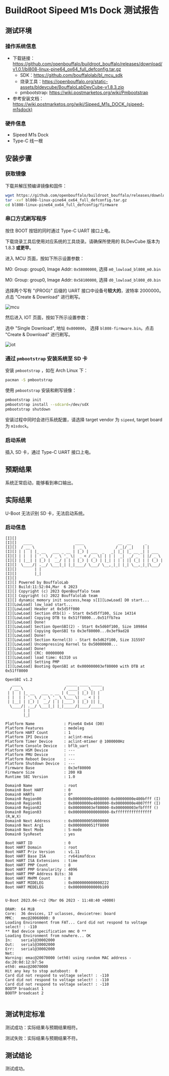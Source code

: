 # BuildRoot Sipeed M1s Dock 测试报告

## 测试环境

### 操作系统信息

- 下载链接：https://github.com/openbouffalo/buildroot_bouffalo/releases/download/v1.0.1/bl808-linux-pine64_ox64_full_defconfig.tar.gz
  - SDK：https://github.com/bouffalolab/bl_mcu_sdk
  - 烧录工具：https://openbouffalo.org/static-assets/bldevcube/BouffaloLabDevCube-v1.8.3.zip
  - pmbootstrap: https://wiki.postmarketos.org/wiki/Pmbootstrap
- 参考安装文档：https://wiki.postmarketos.org/wiki/Sipeed_M1s_DOCK_(sipeed-m1sdock)

### 硬件信息

- Sipeed M1s Dock
- Type-C 线一根

## 安装步骤

### 获取镜像

下载并解压预编译镜像和固件：
```bash
wget https://github.com/openbouffalo/buildroot_bouffalo/releases/download/v1.0.1/bl808-linux-pine64_ox64_full_defconfig.tar.gz
tar -xvf bl808-linux-pine64_ox64_full_defconfig.tar.gz
cd bl808-linux-pine64_ox64_full_defconfig/firmware
```

### 串口方式刷写程序

按住 BOOT 按钮的同时通过 Type-C UART 接口上电。

下载烧录工具后使用对应系统的工具烧录。请确保所使用的 BLDevCube 版本为 1.8.3 **或更早**。

进入 MCU 页面，按如下所示设置参数：

M0: Group: group0, Image Addr: `0x58000000`, 选择 `m0_lowload_bl808_m0.bin`

M0: Group: group0, Image Addr: `0x58100000`, 选择 `d0_lowload_bl808_d0.bin`

选择两个写有 "(PROG)" 后缀的 UART 接口中设备号**较大的**，波特率 2000000。点击 "Create & Download" 进行刷写。

![mcu](./mcu.png)

然后进入 IOT 页面，按如下所示设置参数：

选中 "Single Download", 地址 `0x800000`， 选择 `bl808-firmware.bin`。点击 "Create & Download" 进行刷写。

![iot](./iot.png)

### 通过 `pmbootstrap` 安装系统至 SD 卡

安装 `pmbootstrap` ，如在 Arch Linux 下：
```bash
pacman -S pmbootstrap
```

使用 `pmbootstrap` 安装和刷写镜像：
```bash
pmbootstrap init
pmbootstrap install --sdcard=/dev/sdX
pmbootstrap shutdown
```
安装过程中同时会进行系统配置，请选择 target vendor 为 `sipeed`, target board 为 `m1sdock`。

### 启动系统

插入 SD 卡，通过 Type-C UART 接口上电。

## 预期结果

系统正常启动，能够看到串口输出。

## 实际结果

U-Boot 无法识别 SD 卡，无法启动系统。

### 启动信息

```log
[I][]
[I][]   ____                   ____               __  __      _
[I][]  / __ \                 |  _ \             / _|/ _|    | |
[I][] | |  | |_ __   ___ _ __ | |_) | ___  _   _| |_| |_ __ _| | ___
[I][] | |  | | '_ \ / _ \ '_ \|  _ < / _ \| | | |  _|  _/ _` | |/ _ \
[I][] | |__| | |_) |  __/ | | | |_) | (_) | |_| | | | || (_| | | (_) |
[I][]  \____/| .__/ \___|_| |_|____/ \___/ \__,_|_| |_| \__,_|_|\___/
[I][]        | |
[I][]        |_|
[I][]
[I][] Powered by BouffaloLab
[I][] Build:11:52:04,Mar  6 2023
[I][] Copyright (c) 2023 OpenBouffalo team
[I][] Copyright (c) 2022 Bouffalolab team
[I][] dynamic memory init success,heap s[I][LowLoad] D0 start...
[I][LowLoad] low_load start...
[I][LowLoad] Header at 0x5d5ff000
[I][LowLoad] Section dtb(1) - Start 0x5d5ff100, Size 14314
[I][LowLoad] Copying DTB to 0x51ff8000...0x51ffb7ea
[I][LowLoad] Done!
[I][LowLoad] Section OpenSBI(2) - Start 0x5d60f100, Size 109864
[I][LowLoad] Copying OpenSBI to 0x3ef80000...0x3ef9ad28
[I][LowLoad] Done!
[I][LowLoad] Section Kernel(3) - Start 0x5d62f100, Size 315597
[I][LowLoad] Uncompressing Kernel to 0x50000000...
[I][LowLoad] Done!
[I][LowLoad] CRC: 00000000
[I][LowLoad] load time: 61310 us
[I][LowLoad] Setting PMP
[I][LowLoad] Booting OpenSBI at 0x000000003ef80000 with DTB at 0x51ff8000

OpenSBI v1.2
   ____                    _____ ____ _____
  / __ \                  / ____|  _ \_   _|
 | |  | |_ __   ___ _ __ | (___ | |_) || |
 | |  | | '_ \ / _ \ '_ \ \___ \|  _ < | |
 | |__| | |_) |  __/ | | |____) | |_) || |_
  \____/| .__/ \___|_| |_|_____/|____/_____|
        | |
        |_|

Platform Name             : Pine64 Ox64 (D0)
Platform Features         : medeleg
Platform HART Count       : 1
Platform IPI Device       : aclint-mswi
Platform Timer Device     : aclint-mtimer @ 1000000Hz
Platform Console Device   : bflb_uart
Platform HSM Device       : ---
Platform PMU Device       : ---
Platform Reboot Device    : ---
Platform Shutdown Device  : ---
Firmware Base             : 0x3ef80000
Firmware Size             : 200 KB
Runtime SBI Version       : 1.0

Domain0 Name              : root
Domain0 Boot HART         : 0
Domain0 HARTs             : 0*
Domain0 Region00          : 0x00000000e4008000-0x00000000e400bfff (I)
Domain0 Region01          : 0x00000000e4000000-0x00000000e4007fff (I)
Domain0 Region02          : 0x000000003ef80000-0x000000003efbffff ()
Domain0 Region03          : 0x0000000000000000-0xffffffffffffffff (R,W,X)
Domain0 Next Address      : 0x0000000050000000
Domain0 Next Arg1         : 0x0000000051ff8000
Domain0 Next Mode         : S-mode
Domain0 SysReset          : yes

Boot HART ID              : 0
Boot HART Domain          : root
Boot HART Priv Version    : v1.11
Boot HART Base ISA        : rv64imafdcvx
Boot HART ISA Extensions  : time
Boot HART PMP Count       : 8
Boot HART PMP Granularity : 4096
Boot HART PMP Address Bits: 38
Boot HART MHPM Count      : 8
Boot HART MIDELEG         : 0x0000000000000222
Boot HART MEDELEG         : 0x000000000000b109


U-Boot 2023.04-rc2 (Mar 06 2023 - 11:48:40 +0000)

DRAM:  64 MiB
Core:  36 devices, 17 uclasses, devicetree: board
MMC:   mmc@20060000: 0
Loading Environment from FAT... Card did not respond to voltage select! : -110
** Bad device specification mmc 0 **
Loading Environment from nowhere... OK
In:    serial@30002000
Out:   serial@30002000
Err:   serial@30002000
Net:
Warning: emac@20070000 (eth0) using random MAC address - da:20:0d:12:b7:5e
eth0: emac@20070000
Hit any key to stop autoboot:  0
Card did not respond to voltage select! : -110
Card did not respond to voltage select! : -110
Card did not respond to voltage select! : -110
BOOTP broadcast 1
BOOTP broadcast 2


```

## 测试判定标准

测试成功：实际结果与预期结果相符。

测试失败：实际结果与预期结果不符。

## 测试结论

测试成功。